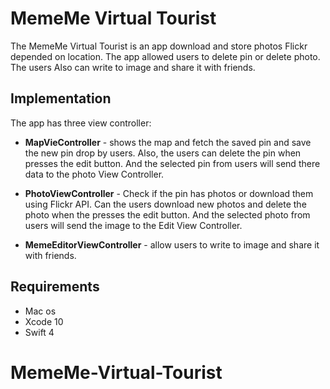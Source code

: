 # MemeMe Virtual Tourist

The MemeMe Virtual Tourist is an app download and store photos Flickr depended on location. The app allowed users to delete pin or delete photo. The users Also can write to image and share it with friends.

## Implementation

The app has three view controller:

- **MapVieController** - shows the map and fetch the saved pin and save the new pin drop by users. Also, the users can delete the pin when presses the edit button. And the selected pin from users will send there data to the photo View Controller.

- **PhotoViewController** - Check if the pin has photos or download them using Flickr API. Can the users  download new photos and delete the photo when the  presses the edit button. And the selected photo from users will send the image to the Edit View Controller.

- **MemeEditorViewController** - allow users to write to image and share it with friends.

## Requirements
- Mac os
- Xcode 10
- Swift 4
# MemeMe-Virtual-Tourist
